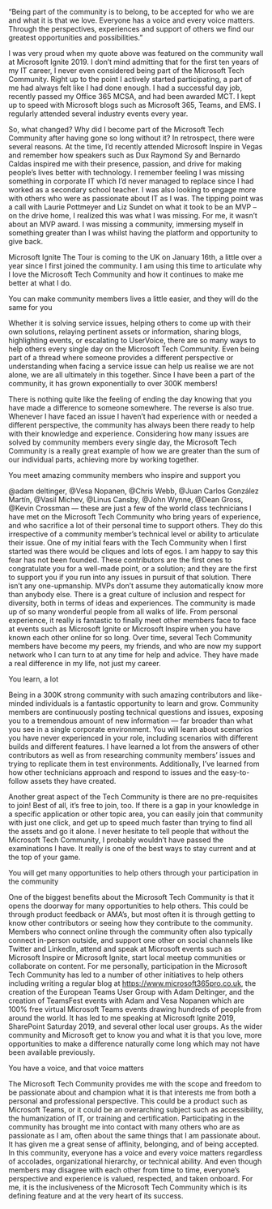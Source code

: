 “Being part of the community is to belong, to be accepted for who we are and what it is that we love. Everyone has a voice and every voice matters. Through the perspectives, experiences and support of others we find our greatest opportunities and possibilities.”

 

I was very proud when my quote above was featured on the community wall at Microsoft Ignite 2019. I don’t mind admitting that for the first ten years of my IT career, I never even considered being part of the Microsoft Tech Community. Right up to the point I actively started participating, a part of me had always felt like I had done enough. I had a successful day job, recently passed my Office 365 MCSA, and had been awarded MCT. I kept up to speed with Microsoft blogs such as Microsoft 365, Teams, and EMS. I regularly attended several industry events every year.

 

So, what changed? Why did I become part of the Microsoft Tech Community after having gone so long without it? In retrospect, there were several reasons. At the time, I’d recently attended Microsoft Inspire in Vegas and remember how speakers such as Dux Raymond Sy and Bernardo Caldas inspired me with their presence, passion, and drive for making people’s lives better with technology. I remember feeling I was missing something in corporate IT which I’d never managed to replace since I had worked as a secondary school teacher. I was also looking to engage more with others who were as passionate about IT as I was. The tipping point was a call with Laurie Pottmeyer and Liz Sundet on what it took to be an MVP – on the drive home, I realized this was what I was missing. For me, it wasn’t about an MVP award. I was missing a community, immersing myself in something greater than I was whilst having the platform and opportunity to give back.

 

Microsoft Ignite The Tour is coming to the UK on January 16th, a little over a year since I first joined the community. I am using this time to articulate why I love the Microsoft Tech Community and how it continues to make me better at what I do.

 

You can make community members lives a little easier, and they will do the same for you

 

Whether it is solving service issues, helping others to come up with their own solutions, relaying pertinent assets or information, sharing blogs, highlighting events, or escalating to UserVoice, there are so many ways to help others every single day on the Microsoft Tech Community. Even being part of a thread where someone provides a different perspective or understanding when facing a service issue can help us realise we are not alone, we are all ultimately in this together. Since I have been a part of the community, it has grown exponentially to over 300K members!

There is nothing quite like the feeling of ending the day knowing that you have made a difference to someone somewhere. The reverse is also true. Whenever I have faced an issue I haven’t had experience with or needed a different perspective, the community has always been there ready to help with their knowledge and experience. Considering how many issues are solved by community members every single day, the Microsoft Tech Community is a really great example of how we are greater than the sum of our individual parts, achieving more by working together.

 

You meet amazing community members who inspire and support you

 

@adam deltinger, @Vesa Nopanen, @Chris Webb, @Juan Carlos González Martín, @Vasil Michev, @Linus Cansby, @John Wynne, @Dean Gross, @Kevin Crossman — these are just a few of the world class technicians I have met on the Microsoft Tech Community who bring years of experience, and who sacrifice a lot of their personal time to support others. They do this irrespective of a community member’s technical level or ability to articulate their issue. One of my initial fears with the Tech Community when I first started was there would be cliques and lots of egos. I am happy to say this fear has not been founded. These contributors are the first ones to congratulate you for a well-made point, or a solution; and they are the first to support you if you run into any issues in pursuit of that solution. There isn’t any one-upmanship. MVPs don’t assume they automatically know more than anybody else. There is a great culture of inclusion and respect for diversity, both in terms of ideas and experiences. The community is made up of so many wonderful people from all walks of life. From personal experience, it really is fantastic to finally meet other members face to face at events such as Microsoft Ignite or Microsoft Inspire when you have known each other online for so long. Over time, several Tech Community members have become my peers, my friends, and who are now my support network who I can turn to at any time for help and advice. They have made a real difference in my life, not just my career.

 

You learn, a lot

 

Being in a 300K strong community with such amazing contributors and like-minded individuals is a fantastic opportunity to learn and grow. Community members are continuously posting technical questions and issues, exposing you to a tremendous amount of new information — far broader than what you see in a single corporate environment. You will learn about scenarios you have never experienced in your role, including scenarios with different builds and different features. I have learned a lot from the answers of other contributors as well as from researching community members’ issues and trying to replicate them in test environments. Additionally, I’ve learned from how other technicians approach and respond to issues and the easy-to-follow assets they have created.

Another great aspect of the Tech Community is there are no pre-requisites to join! Best of all, it’s free to join, too. If there is a gap in your knowledge in a specific application or other topic area, you can easily join that community with just one click, and get up to speed much faster than trying to find all the assets and go it alone. I never hesitate to tell people that without the Microsoft Tech Community, I probably wouldn’t have passed the examinations I have. It really is one of the best ways to stay current and at the top of your game.

 

You will get many opportunities to help others through your participation in the community

 

One of the biggest benefits about the Microsoft Tech Community is that it opens the doorway for many opportunities to help others. This could be through product feedback or AMA’s, but most often it is through getting to know other contributors or seeing how they contribute to the community. Members who connect online through the community often also typically connect in-person outside, and support one other on social channels like Twitter and LinkedIn, attend and speak at Microsoft events such as Microsoft Inspire or Microsoft Ignite, start local meetup communities or collaborate on content. For me personally, participation in the Microsoft Tech Community has led to a number of other initiatives to help others including writing a regular blog at https://www.microsoft365pro.co.uk, the creation of the European Teams User Group with Adam Deltinger, and the creation of TeamsFest events with Adam and Vesa Nopanen which are 100% free virtual Microsoft Teams events drawing hundreds of people from around the world. It has led to me speaking at Microsoft Ignite 2019, SharePoint Saturday 2019, and several other local user groups. As the wider community and Microsoft get to know you and what it is that you love, more opportunities to make a difference naturally come long which may not have been available previously.

 

You have a voice, and that voice matters

 

The Microsoft Tech Community provides me with the scope and freedom to be passionate about and champion what it is that interests me from both a personal and professional perspective. This could be a product such as Microsoft Teams, or it could be an overarching subject such as accessibility, the humanization of IT, or training and certification. Participating in the community has brought me into contact with many others who are as passionate as I am, often about the same things that I am passionate about. It has given me a great sense of affinity, belonging, and of being accepted. In this community, everyone has a voice and every voice matters regardless of accolades, organizational hierarchy, or technical ability. And even though members may disagree with each other from time to time, everyone’s perspective and experience is valued, respected, and taken onboard. For me, it is the inclusiveness of the Microsoft Tech Community which is its defining feature and at the very heart of its success.
